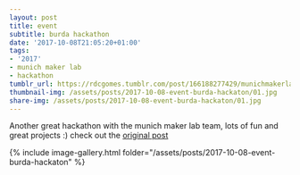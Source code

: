 ```yaml
---
layout: post
title: event
subtitle: burda hackathon
date: '2017-10-08T21:05:20+01:00'
tags:
- '2017'
- munich maker lab
- hackathon
tumblr_url: https://rdcgomes.tumblr.com/post/166188277429/munichmakerlab-our-hackathon-team-hard-at-work
thumbnail-img: /assets/posts/2017-10-08-event-burda-hackaton/01.jpg
share-img: /assets/posts/2017-10-08-event-burda-hackaton/01.jpg
---
```


Another great hackathon with the munich maker lab team, lots of fun and great projects :) check out the [original post](https://log.munichmakerlab.de/post/166188007705/our-hackathon-team-hard-at-work-at-the-burda)

{% include image-gallery.html folder="/assets/posts/2017-10-08-event-burda-hackaton" %}
